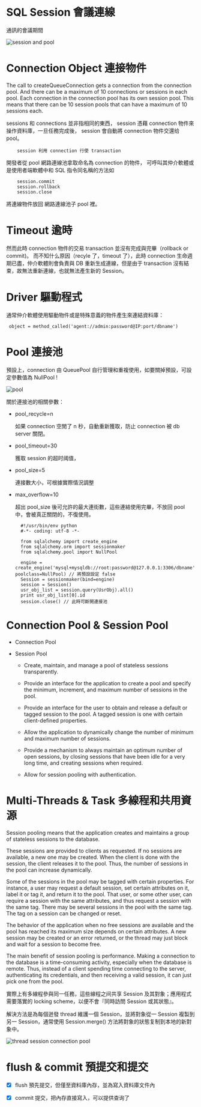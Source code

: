 # SQL Session 會議連線
通訊的會議期間

![session and pool](https://docs.oracle.com/en/database/oracle/oracle-database/18/lnoci/img/lnoci043.gif)

# Connection Object 連接物件

The call to createQueueConnection gets a connection from the connection pool. And there can be a maximum of 10 connections or sessions in each pool. Each connection in the connection pool has its own session pool. This means that there can be 10 session pools that can have a maximum of 10 sessions each.

sessions 和 connections 並非指相同的東西， session 憑藉 connection 物件來操作資料庫，一旦任務完成後， session 會自動將 connection 物件交還给 pool。

        session 利用 connection 行使 transaction 

開發者從 pool 網路連線池拿取命名為 connection 的物件，
可呼叫其仲介軟體或是使用者端軟體中和 SQL 指令同名稱的方法如 

        session.commit 
        session.rollback 
        session.close 

將連線物件放回 網路連線池子 pool 裡。

# Timeout 逾時

然而此時 connection 物件的交易 transaction 並沒有完成與完畢（rollback or commit)。 而不知什么原因（recyle 了，timeout 了），此時 connection 生命週期已盡，仲介軟體則會負責與 DB 重新生成連線，但是由于 transaction 沒有結束，故無法重新連線，也就無法產生新的 Session。

# Driver 驅動程式

通常仲介軟體使用驅動物件或是特殊意義的物件產生來連結資料庫：

     object = method_called('agent://admin:password@IP:port/dbname')
     
# Pool 連接池

預設上，connection 由 QueuePool 自行管理和重複使用，如要關掉預設，可設定參數值為 NullPool !

![pool](https://static.packt-cdn.com/products/9781782169413/graphics/9413_01_06.jpg)

關於連接池的相關參數：

- pool_recycle=n

     如果 connection 空閒了 n 秒，自動重新獲取，防止 connection 被 db server 關閉。
     
- pool_timeout=30

     獲取 session 的超时阈值，

- pool_size=5

     連接數大小，可根據實際情況調整

- max_overflow=10

     超出 pool_size 後可允許的最大連街數，這些連結使用完畢，不放回 pool 中，會被真正關閉的，不復使用。
     

        #!/usr/bin/env python
        #-*- coding: utf-8 -*-

        from sqlalchemy import create_engine
        from sqlalchemy.orm import sessionmaker
        from sqlalchemy.pool import NullPool

        engine = create_engine('mysql+mysqldb://root:password@127.0.0.1:3306/dbname', poolclass=NullPool) // 將預設設定 false
        Session = sessionmaker(bind=engine)
        session = Session()
        usr_obj_list = session.query(UsrObj).all()
        print usr_obj_list[0].id
        session.close() // 此時可斷開連接池
        
 # Connection Pool & Session Pool
 
 * Connection Pool
 
 * Session Pool
 
 
   * Create, maintain, and manage a pool of stateless sessions transparently.

   * Provide an interface for the application to create a pool and specify the minimum, increment, and maximum number of sessions in the pool.

   * Provide an interface for the user to obtain and release a default or tagged session to the pool. A tagged session is one with certain client-defined properties.

   * Allow the application to dynamically change the number of minimum and maximum number of sessions.

   * Provide a mechanism to always maintain an optimum number of open sessions, by closing sessions that have been idle for a very long time, and creating sessions when required.

   * Allow for session pooling with authentication.
        
 # Multi-Threads & Task 多線程和共用資源
 
Session pooling means that the application creates and maintains a group of stateless sessions to the database.

These sessions are provided to clients as requested. If no sessions are available, a new one may be created. When the client is done with the session, the client releases it to the pool. Thus, the number of sessions in the pool can increase dynamically.

Some of the sessions in the pool may be tagged with certain properties. For instance, a user may request a default session, set certain attributes on it, label it or tag it, and return it to the pool. That user, or some other user, can require a session with the same attributes, and thus request a session with the same tag. There may be several sessions in the pool with the same tag. The tag on a session can be changed or reset.

The behavior of the application when no free sessions are available and the pool has reached its maximum size depends on certain attributes. A new session may be created or an error returned, or the thread may just block and wait for a session to become free.

The main benefit of session pooling is performance. Making a connection to the database is a time-consuming activity, especially when the database is remote. Thus, instead of a client spending time connecting to the server, authenticating its credentials, and then receiving a valid session, it can just pick one from the pool.
 
實際上有多線程參與同一任務，這些線程之间共享 Session 及其對象；應用程式需要落實的 locking scheme，以便不會『同時訪問 Session 或其狀態』。

解決方法是為每個迸發 thread 維護一個 Session，並將對象從一 Session 複製到另一 Session，通常使用 Session.merge() 方法將對象的狀態复制到本地的新對象中。

![thread session connection pool ](https://mobisoftinfotech.com/resources/wp-content/uploads/2018/04/Understanding-DB-Connection-Pools-Architecture.png)
        
 # flush & commit 預提交和提交
 
- [x] flush 預先提交，但僅至資料庫內存，並為寫入資料庫文件內

- [x] commit 提交，把內存直接寫入，可以提供查询了



